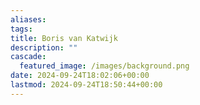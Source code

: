 ```yaml
---
aliases: 
tags: 
title: Boris van Katwijk
description: ""
cascade:
  featured_image: /images/background.png
date: 2024-09-24T18:02:06+00:00
lastmod: 2024-09-24T18:50:44+00:00
---
```

